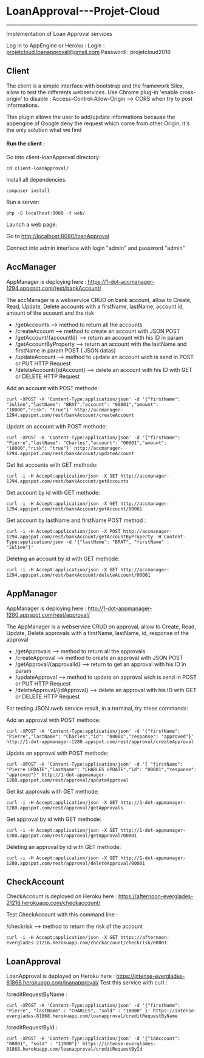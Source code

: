 # LoanApproval---Projet-Cloud
-------
Implementation of Loan Approval services 

Log in to AppEngine or Heroku : Login : projetcloud.loanapproval@gmail.com Password : projetcloud2016


## Client 

The client is a simple interface with bootstrap and the framework Silex, allow to test the differents webservices. 
Use Chrome plug-in 'enable cross-origin' to disable : Access-Control-Allow-Origin --> CORS when try to post informations.

This plugin allows the user to add/update informations because the appengine of Google deny the request which come from other Origin, it's the only solution what we find

#### Run the client :

Go into client-loanApproval directory:

    cd client-loanApproval/

Install all dependencies:

    composer install

Run a server:

    php -S localhost:8080 -t web/

Launch a web page:

Go to [http://localhost:8080/loanApproval](http://localhost:8080/loanApproval)

Connect into admin interface with login "admin" and password "admin"

## AccManager

AppManager is deploying here : https://1-dot-accmanager-1294.appspot.com/rest/bankAccount/

The accManager is a webservice CRUD on bank account, allow to Create, Read, Update, Delete accounts with a firstName, lastName, account id, amount of the account and the risk 

- /getAccounts --> method to return all the accounts
- /createAccount --> method to create an account with JSON POST
- /getAccount/{accountId} --> return an account with his ID in param
- /getAccountByProperty --> return an account with the lastName and firstName in param POST ( JSON datas)
- /updateAccount --> method to update an account wich is send in POST or PUT HTTP Request
- /deleteAccount/{idAccount} --> delete an account with his ID with GET or DELETE HTTP Request

Add an account with POST methode:

    curl -XPOST -H 'Content-Type:application/json' -d '{"firstName": "Julien","lastName": "BRAT","account": "00001","amount": "10000","risk": "true"}' http://accmanager-1294.appspot.com/rest/bankAccount/createAccount

Update an account with POST methode:

    curl -XPOST -H 'Content-Type:application/json' -d '{"firstName": "Pierre","lastName": "Charles","account": "00001","amount": "10000","risk": "true"}' http://accmanager-1294.appspot.com/rest/bankAccount/updateAccount

 Get list accounts with GET methode:

    curl -i -H Accept:application/json -X GET http://accmanager-1294.appspot.com/rest/bankAccount/getAccounts

Get account by id with GET methode:

    curl -i -H Accept:application/json -X GET http://accmanager-1294.appspot.com/rest/bankAccount/getAccount/00001

Get account by lastName and firstName POST method : 

    curl -i -H Accept:application/json -X POST http://accmanager-1294.appspot.com/rest/bankAccount/getAccountByProperty -H Content-Type:application/json -d '{"lastName": "BRAT", "firstName" : "Julien"}'
    
Deleting an account by id with GET methode:

    curl -i -H Accept:application/json -X GET http://accmanager-1294.appspot.com/rest/bankAccount/deleteAccount/00001

## AppManager

AppManager is deploying here : http://1-dot-appmanager-1280.appspot.com/rest/approval/

The AppManager is a webservice CRUD on approval, allow to Create, Read, Update, Delete approvals with a firstName, lastName, id, response of the approval 

- /getApprovals --> method to return all the approvals
- /createApproval --> method to create an approval with JSON POST
- /getApproval/{approvalId} --> return to get an approval with his ID in param
- /updateApproval --> method to update an approval wich is send in POST or PUT HTTP Request
- /deleteApproval/{idApproval} --> delete an approval with his ID with GET or DELETE HTTP Request

For testing JSON rweb service result, in a terminal, try these commands:

Add an approval with POST methode:

    curl -XPOST -H 'Content-Type:application/json' -d '{"firstName": "Pierre","lastName": "Charles","id": "00001","response": "approved"}' http://1-dot-appmanager-1280.appspot.com/rest/approval/createApproval

Update an approval with POST methode:

    curl -XPOST -H 'Content-Type:application/json' -d '{ "firstName": "Pierre UPDATE","lastName": "CHARLES UPDATE","id": "00001","response": "approved"}' http://1-dot-appmanager-1280.appspot.com/rest/approval/updateApproval

 Get list approvals with GET methode:

    curl -i -H Accept:application/json -X GET http://1-dot-appmanager-1280.appspot.com/rest/approval/getApprovals

Get approval by id with GET methode:

    curl -i -H Accept:application/json -X GET http://1-dot-appmanager-1280.appspot.com/rest/approval/getApproval/00001

Deleting an approval by id with GET methode:

    curl -i -H Accept:application/json -X GET http://1-dot-appmanager-1280.appspot.com/rest/approval/deleteApproval/00001


## CheckAccount

CheckAccount is deployed on Heroku here : https://afternoon-everglades-21216.herokuapp.com/checkaccount/

Test CheckAccount with this command line :

/checkrisk --> method to return the risk of the account

    curl -i -H Accept:application/json -X GET https://afternoon-everglades-21216.herokuapp.com/checkaccount/checkrisk/00001


## LoanApproval

LoanApproval is deployed on Heroku here :  https://intense-everglades-81868.herokuapp.com/loanapproval/
Test this service with curl :

/creditRequestByName :

    curl -XPOST -H 'Content-Type:application/json' -d '{"firstName": "Pierre", "lastName" : "CHARLES", "sold" : "10000" }' https://intense-everglades-81868.herokuapp.com/loanapproval/creditRequestByName

/creditRequestById :

    curl -XPOST -H 'Content-Type:application/json' -d '{"idAccount": "00001", "sold" : "11000"}' https://intense-everglades-81868.herokuapp.com/loanapproval/creditRequestById



